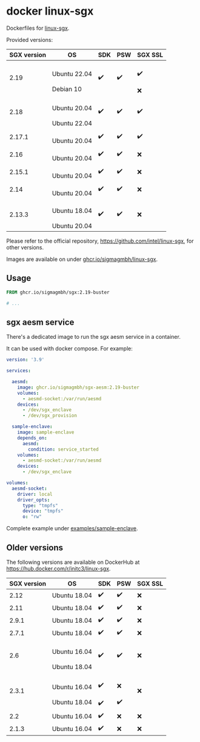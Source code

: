 # docker linux-sgx
Dockerfiles for [linux-sgx](https://github.com/intel/linux-sgx).

Provided versions:

SGX version | OS | SDK | PSW | SGX SSL
--- | --- | --- | --- | ---
2.19 | <br>Ubuntu 22.04</br><br>Debian 10</br>| :heavy_check_mark: | :heavy_check_mark: | <br>:heavy_check_mark:</br><br>:x:</br>
2.18 | <br>Ubuntu 20.04</br><br>Ubuntu 22.04</br> | :heavy_check_mark: | :heavy_check_mark: | :heavy_check_mark:
2.17.1 | <br>Ubuntu 20.04</br> | :heavy_check_mark: | :heavy_check_mark: | :heavy_check_mark:
2.16 | <br>Ubuntu 20.04</br> | :heavy_check_mark: | :heavy_check_mark: | :x:
2.15.1 | <br>Ubuntu 20.04</br> | :heavy_check_mark: | :heavy_check_mark: | :x:
2.14 | <br>Ubuntu 20.04</br> | :heavy_check_mark: | :heavy_check_mark: | :x:
2.13.3 | <br>Ubuntu 18.04</br><br>Ubuntu 20.04</br> | :heavy_check_mark: | :heavy_check_mark: | :x:

Please refer to the official repository,
https://github.com/intel/linux-sgx, for other versions.

Images are available on under [ghcr.io/sigmagmbh/linux-sgx][ghcr.io/sigmagmbh/linux-sgx].


## Usage

```dockerfile
FROM ghcr.io/sigmagmbh/sgx:2.19-buster

# ...
```

## sgx aesm service
There's a dedicated image to run the sgx aesm service in a container.

It can be used with docker compose. For example:

```yml
version: '3.9'

services:

  aesmd:
    image: ghcr.io/sigmagmbh/sgx-aesm:2.19-buster
    volumes:
      - aesmd-socket:/var/run/aesmd
    devices:
      - /dev/sgx_enclave
      - /dev/sgx_provision

  sample-enclave:
    image: sample-enclave
    depends_on:
      aesmd:
        condition: service_started
    volumes:
      - aesmd-socket:/var/run/aesmd
    devices:
      - /dev/sgx_enclave

volumes:
  aesmd-socket:
    driver: local
    driver_opts:
      type: "tmpfs"
      device: "tmpfs"
      o: "rw"
```

Complete example under [examples/sample-enclave](examples/sample-enclave).


## Older versions
The following versions are available on DockerHub at
https://hub.docker.com/r/initc3/linux-sgx.

SGX version | OS | SDK | PSW | SGX SSL
--- | --- | --- | --- | ---
2.12 | Ubuntu 18.04 | :heavy_check_mark: | :heavy_check_mark: | :x:
2.11 | Ubuntu 18.04 | :heavy_check_mark: | :heavy_check_mark: | :x:
2.9.1 | Ubuntu 18.04 | :heavy_check_mark: | :heavy_check_mark: | :x:
2.7.1 | Ubuntu 18.04 | :heavy_check_mark: | :heavy_check_mark: | :x:
2.6 | <br>Ubuntu 16.04</br><br>Ubuntu 18.04</br> | :heavy_check_mark: | :heavy_check_mark: | :x:
2.3.1 | <br>Ubuntu 16.04</br><br>Ubuntu 18.04</br> | <br>:heavy_check_mark:</br><br>:heavy_check_mark:</br> | <br>:x:</br><br>:heavy_check_mark:</br> | :x:
2.2 | Ubuntu 16.04 | :heavy_check_mark: | :x: | :x:
2.1.3 | Ubuntu 16.04 | :heavy_check_mark: | :x: | :x:


[ghcr.io/sigmagmbh/linux-sgx]: https://github.com/sigmagmbh/sgx/pkgs/container/linux-sgx
